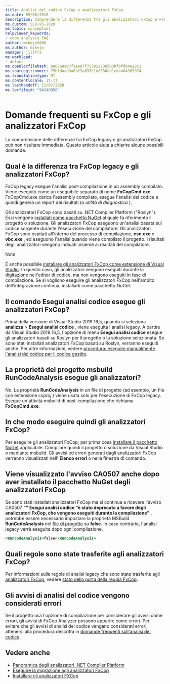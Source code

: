 ```yaml
---
title: Analisi del codice FxCop e analizzatori FxCop
ms.date: 09/06/2018
description: Comprendere la differenza tra gli analizzatori FxCop e FxCop legacy in Visual Studio. Vedere le risposte alle domande su come usare questi analizzatori.
ms.custom: SEO-VS-2020
ms.topic: conceptual
helpviewer_keywords:
- code analysis FAQ
author: mikejo5000
ms.author: mikejo
manager: jillfra
ms.workload:
- dotnet
ms.openlocfilehash: 0e6768ad7f1ee87f75592c736b03bf6fd64e28c2
ms.sourcegitcommit: 75bfdaab9a8b23a097c1e8538ed1cde404305974
ms.translationtype: MT
ms.contentlocale: it-IT
ms.lasthandoff: 11/07/2020
ms.locfileid: "94348958"
---
```

# <a name="frequently-asked-questions-about-fxcop-and-fxcop-analyzers"></a>Domande frequenti su FxCop e gli analizzatori FxCop

La comprensione delle differenze tra FxCop legacy e gli analizzatori FxCop può non risultare immediata. Questo articolo aiuta a chiarire alcune possibili domande.

## <a name="whats-the-difference-between-legacy-fxcop-and-fxcop-analyzers"></a>Qual è la differenza tra FxCop legacy e gli analizzatori FxCop?

FxCop legacy esegue l'analisi post-compilazione in un assembly compilato. Viene eseguito come un eseguibile separato di nome **FxCopCmd.exe**. FxCopCmd.exe carica l'assembly compilato, esegue l'analisi del codice e quindi genera un report dei risultati (o *utilità di diagnostica* ).

Gli analizzatori FxCop sono basati su .NET Compiler Platform ("Roslyn"). Essi vengono [installati come pacchetto NuGet](install-fxcop-analyzers.md#nuget-package) al quale fa riferimento il progetto o soluzione. Gli analizzatori FxCop eseguono un'analisi basata sul codice sorgente durante l'esecuzione del compilatore. Gli analizzatori FxCop sono ospitati all'interno del processo di compilazione, **csc.exe** o **vbc.exe** , ed eseguono l'analisi quando viene compilato il progetto. I risultati degli analizzatori vengono indicati insieme ai risultati del compilatore.

> [!NOTE]
> È anche possibile [installare gli analizzatori FxCop come estensione di Visual Studio](install-fxcop-analyzers.md#vsix). In questo caso, gli analizzatori vengono eseguiti durante la digitazione nell'editor di codice, ma non vengono eseguiti in fase di compilazione. Se si vogliono eseguire gli analizzatori FxCop nell'ambito dell'integrazione continua, installarli come pacchetto NuGet.

## <a name="does-the-run-code-analysis-command-run-fxcop-analyzers"></a>Il comando Esegui analisi codice esegue gli analizzatori FxCop?

Prima della versione di Visual Studio 2019 16,5, quando si seleziona **analizza**  >  **Esegui analisi codice** , viene eseguita l'analisi legacy. A partire da Visual Studio 2019 16,5, l'opzione di menu **Esegui analisi codice** esegue gli analizzatori basati su Roslyn per il progetto o la soluzione selezionata. Se sono stati installati analizzatori FxCop basati su Roslyn, verranno eseguiti anche. Per altre informazioni, vedere [procedura: eseguire manualmente l'analisi del codice per il codice gestito](how-to-run-code-analysis-manually-for-managed-code.md).

## <a name="does-the-runcodeanalysis-msbuild-project-property-run-analyzers"></a>La proprietà del progetto msbuild RunCodeAnalysis esegue gli analizzatori?

No. La proprietà **RunCodeAnalysis** in un file di progetto (ad esempio, un file con estensione *csproj* ) viene usata solo per l'esecuzione di FxCop legacy. Esegue un'attività msbuild di post-compilazione che richiama **FxCopCmd.exe**.

## <a name="so-how-do-i-run-fxcop-analyzers-then"></a>In che modo eseguire quindi gli analizzatori FxCop?

Per eseguire gli analizzatori FxCop, per prima cosa [installare il pacchetto NuGet](install-fxcop-analyzers.md) applicabile. Compilare quindi il progetto o soluzione da Visual Studio o mediante msbuild. Gli avvisi ed errori generati dagli analizzatori FxCop verranno visualizzati nell' **Elenco errori** o nella finestra di comando.

## <a name="i-get-warning-ca0507-even-after-ive-installed-the-fxcop-analyzers-nuget-package"></a>Viene visualizzato l'avviso CA0507 anche dopo aver installato il pacchetto NuGet degli analizzatori FxCop

Se sono stati installati analizzatori FxCop ma si continua a ricevere l'avviso CA0507 **"" Esegui analisi codice "è stato deprecato a favore degli analizzatori FxCop, che vengono eseguiti durante la compilazione"** , potrebbe essere necessario impostare la proprietà MSBuild **RunCodeAnalysis** nel [file di progetto](../ide/solutions-and-projects-in-visual-studio.md#project-file) su **false**. In caso contrario, l'analisi legacy verrà eseguita dopo ogni compilazione.

```xml
<RunCodeAnalysis>false</RunCodeAnalysis>
```

## <a name="which-rules-have-been-ported-to-fxcop-analyzers"></a>Quali regole sono state trasferite agli analizzatori FxCop?

Per informazioni sulle regole di analisi legacy che sono state trasferite agli [analizzatori FxCop](install-fxcop-analyzers.md), vedere [stato della porta della regola FxCop](fxcop-rule-port-status.md).

## <a name="code-analysis-warnings-are-treated-as-errors"></a>Gli avvisi di analisi del codice vengono considerati errori

Se il progetto usa l'opzione di compilazione per considerare gli avvisi come errori, gli avvisi di FxCop Analyzer possono apparire come errori. Per evitare che gli avvisi di analisi del codice vengano considerati errori, attenersi alla procedura descritta in [domande frequenti sull'analisi del codice](../code-quality/analyzers-faq.md#treat-warnings-as-errors).

## <a name="see-also"></a>Vedere anche

- [Panoramica degli analizzatori .NET Compiler Platform](roslyn-analyzers-overview.md)
- [Eseguire la migrazione agli analizzatori FxCop](migrate-from-legacy-analysis-to-fxcop-analyzers.md)
- [Installare gli analizzatori FXCop](install-fxcop-analyzers.md)
